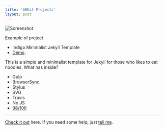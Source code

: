 ```yaml
---
title: 'ARKit Projects'
layout: post
---
```


![Screenshot](https://raw.githubusercontent.com/sergiokopplin/indigo/gh-pages/assets/screen-shot.png)

Example of project
- Indigo Minimalist Jekyll Template
- [Demo](http://sergiokopplin.github.io/indigo/).

This is a simple and minimalist template for Jekyll for those who likes to eat noodles.
What has inside?

- Gulp
- BrowserSync
- Stylus
- SVG
- Travis
- No JS
- [98/100](https://developers.google.com/speed/pagespeed/insights/?url=http%3A%2F%2Fsergiokopplin.github.io%2Findigo%2F)

---

[Check it out](http://sergiokopplin.github.io/indigo/) here.
If you need some help, just [tell me](http://github.com/sergiokopplin/indigo/issues).
